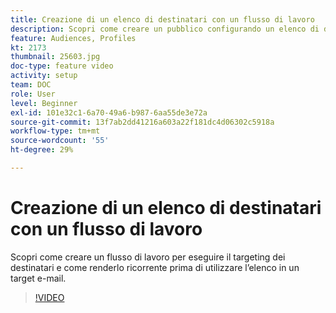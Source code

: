 ```yaml
---
title: Creazione di un elenco di destinatari con un flusso di lavoro
description: Scopri come creare un pubblico configurando un elenco di destinatari da Explorer.
feature: Audiences, Profiles
kt: 2173
thumbnail: 25603.jpg
doc-type: feature video
activity: setup
team: DOC
role: User
level: Beginner
exl-id: 101e32c1-6a70-49a6-b987-6aa55de3e72a
source-git-commit: 13f7ab2dd41216a603a22f181dc4d06302c5918a
workflow-type: tm+mt
source-wordcount: '55'
ht-degree: 29%

---
```


# Creazione di un elenco di destinatari con un flusso di lavoro

Scopri come creare un flusso di lavoro per eseguire il targeting dei destinatari e come renderlo ricorrente prima di utilizzare l’elenco in un target e-mail.

>[!VIDEO](https://video.tv.adobe.com/v/25603?quality=12&learn=on)

